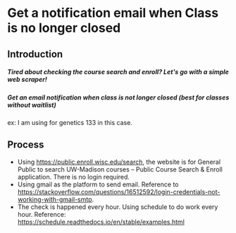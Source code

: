 # Get a notification email when Class is no longer closed
## Introduction
<h5>Tired about checking the course search and enroll? Let's go with a simple web scraper!</h5>
<h5>Get an email notification when class is not longer closed (best for classes without waitlist)</h5>
ex: I am using for genetics 133 in this case.

## Process
* Using https://public.enroll.wisc.edu/search, the website is for General Public to search UW-Madison courses – Public Course Search & Enroll application. There is no login required.
* Using gmail as the platform to send email. Reference to https://stackoverflow.com/questions/16512592/login-credentials-not-working-with-gmail-smtp.
* The check is happened every hour. Using schedule to do work every hour. Reference: https://schedule.readthedocs.io/en/stable/examples.html
